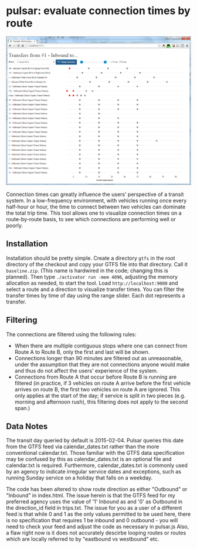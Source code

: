 # pulsar: evaluate connection times by route

<img src="splash.png" alt="visualization of connection times" />

Connection times can greatly influence the users' perspective of a transit system. In a low-frequency environment, with
vehicles running once every half-hour or hour, the time to connect between two vehicles can dominate the total trip time.
This tool allows one to visualize connection times on a route-by-route basis, to see which connections are performing well
or poorly.

## Installation

Installation should be pretty simple. Create a directory `gtfs` in the root directory of the checkout and copy your GTFS
file into that directory. Call it `baseline.zip`. (This name is hardwired in the code; changing this is planned). Then
type `./activator run -mem 4096`, adjusting the memory allocation as needed, to start the tool. Load `http://localhost:9000`
and select a route and a direction to visualize transfer times. You can filter the transfer times by time of day using
the range slider. Each dot represents a transfer.

## Filtering

The connections are filtered using the following rules:

- When there are multiple contiguous stops where one can connect from Route A to Route B, only the first and last will
  be shown.
- Connections longer than 90 minutes are filtered out as unreasonable, under the assumption that they are not connections
  anyone would make and thus do not affect the users' experience of the system.
- Connections from Route A that occur before Route B is running are filtered (in practice, if 3 vehicles on route A arrive
  before the first vehicle arrives on route B, the first two vehicles on route A are ignored. This only applies at the
  start of the day; if service is split in two pieces (e.g. morning and afternoon rush), this filtering does not apply
  to the second span.) 

## Data Notes

The transit day queried by default is 2015-02-04.  Pulsar queries this date from the GTFS feed via calendar_dates.txt rather 
than the more conventional calendar.txt.  Those familiar with the GTFS data specification may be confused by this as 
calendar_dates.txt is an optional file and calendar.txt is required.  Furthermore, calendar_dates.txt is commonly used by 
an agency to indicate irregular service dates and exceptions, such as running Sunday service on a holiday that falls on a 
weekday.  

The code has been altered to show route direction as either "Outbound" or "Inbound" in index.html.  The issue herein is that 
the GTFS feed for my preferred agency uses the value of '1' Inbound as and '0' as Outbound in the direction_id field in 
trips.txt.  The issue for you as a user of a different feed is that while 0 and 1 as the only values permitted to be used
here, there is no specification that requires 1 be inbound and 0 outbound - you will need to check your feed and adjust 
the code as necessary in pulsar.js  Also, a flaw right now is it does not accurately descirbe looping routes or routes
which are locally referred to by "eastbound vs westbound" etc.  

